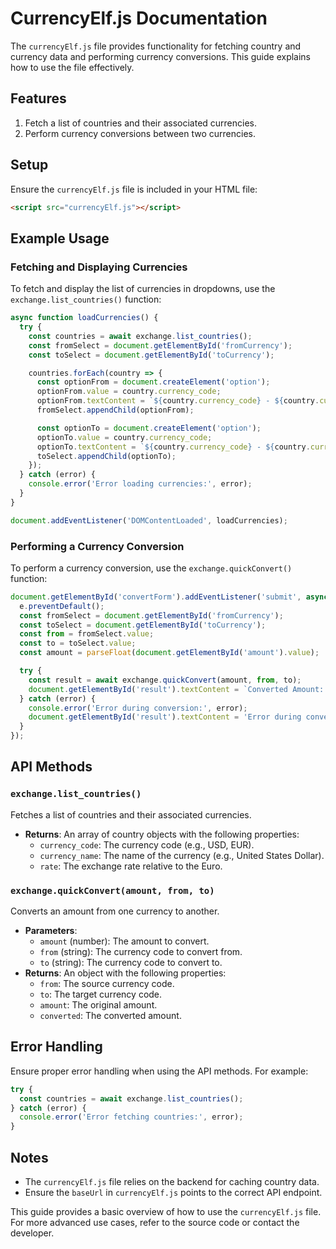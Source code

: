 # CurrencyElf.js Documentation

The `currencyElf.js` file provides functionality for fetching country and currency data and performing currency conversions. This guide explains how to use the file effectively.

## Features

1. Fetch a list of countries and their associated currencies.
2. Perform currency conversions between two currencies.

## Setup

Ensure the `currencyElf.js` file is included in your HTML file:

```html
<script src="currencyElf.js"></script>
```

## Example Usage

### Fetching and Displaying Currencies

To fetch and display the list of currencies in dropdowns, use the `exchange.list_countries()` function:

```javascript
async function loadCurrencies() {
  try {
    const countries = await exchange.list_countries();
    const fromSelect = document.getElementById('fromCurrency');
    const toSelect = document.getElementById('toCurrency');

    countries.forEach(country => {
      const optionFrom = document.createElement('option');
      optionFrom.value = country.currency_code;
      optionFrom.textContent = `${country.currency_code} - ${country.currency_name}`;
      fromSelect.appendChild(optionFrom);

      const optionTo = document.createElement('option');
      optionTo.value = country.currency_code;
      optionTo.textContent = `${country.currency_code} - ${country.currency_name}`;
      toSelect.appendChild(optionTo);
    });
  } catch (error) {
    console.error('Error loading currencies:', error);
  }
}

document.addEventListener('DOMContentLoaded', loadCurrencies);
```

### Performing a Currency Conversion

To perform a currency conversion, use the `exchange.quickConvert()` function:

```javascript
document.getElementById('convertForm').addEventListener('submit', async function(e) {
  e.preventDefault();
  const fromSelect = document.getElementById('fromCurrency');
  const toSelect = document.getElementById('toCurrency');
  const from = fromSelect.value;
  const to = toSelect.value;
  const amount = parseFloat(document.getElementById('amount').value);

  try {
    const result = await exchange.quickConvert(amount, from, to);
    document.getElementById('result').textContent = `Converted Amount: ${result.converted}`;
  } catch (error) {
    console.error('Error during conversion:', error);
    document.getElementById('result').textContent = 'Error during conversion. Please try again later.';
  }
});
```

## API Methods

### `exchange.list_countries()`
Fetches a list of countries and their associated currencies.

- **Returns**: An array of country objects with the following properties:
  - `currency_code`: The currency code (e.g., USD, EUR).
  - `currency_name`: The name of the currency (e.g., United States Dollar).
  - `rate`: The exchange rate relative to the Euro.

### `exchange.quickConvert(amount, from, to)`
Converts an amount from one currency to another.

- **Parameters**:
  - `amount` (number): The amount to convert.
  - `from` (string): The currency code to convert from.
  - `to` (string): The currency code to convert to.
- **Returns**: An object with the following properties:
  - `from`: The source currency code.
  - `to`: The target currency code.
  - `amount`: The original amount.
  - `converted`: The converted amount.

## Error Handling

Ensure proper error handling when using the API methods. For example:

```javascript
try {
  const countries = await exchange.list_countries();
} catch (error) {
  console.error('Error fetching countries:', error);
}
```

## Notes

- The `currencyElf.js` file relies on the backend for caching country data.
- Ensure the `baseUrl` in `currencyElf.js` points to the correct API endpoint.

This guide provides a basic overview of how to use the `currencyElf.js` file. For more advanced use cases, refer to the source code or contact the developer.